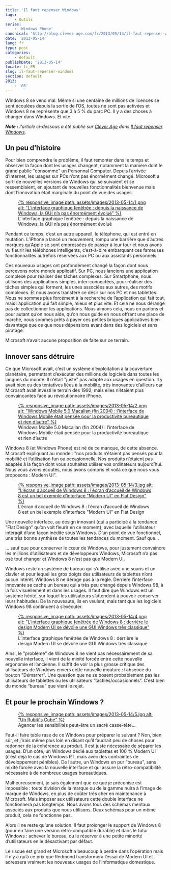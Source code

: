```yaml
---
title: 'Il faut repenser Windows'
tags:
    - Outils
series:
    - 'Windows Phone'
canonical: 'http://blog.clever-age.com/fr/2013/05/14/il-faut-repenser-windows/'
date: '2013-05-14'
lang: fr
type: post
categories:
    - default
publishDate: '2013-05-14'
locale: fr_FR
slug: il-faut-repenser-windows
section: default
2013:
    - '05'
---
```


Windows 8 se vend mal. Même si une centaine de millions de licences se sont écoulées depuis la sortie de l’OS, toutes ne sont pas activées et Windows 8 ne représente que 3 à 5 % du parc PC. Il y a des choses à changer dans Windows. Et vite.

<!--more-->

<em class="canonical">**Note&nbsp;:** l'article ci-dessous a été publié sur [Clever Age](http://www.clever-age.com/fr/) dans [Il faut repenser Windows](http://blog.clever-age.com/fr/2013/05/14/il-faut-repenser-windows/).</em>

## Un peu d’histoire

Pour bien comprendre le problème, il faut remonter dans le temps et observer la façon dont les usages changent, notamment la manière dont le grand public "consomme" un Personnal Computer. Depuis l’arrivée d’Internet, les usages sur PCs n’ont pas énormément changé. Microsoft a sorti de nouvelles versions de Windows qui se suivaient et se ressemblaient, en ajoutant de nouvelles fonctionnalités bienvenue mais dont l’innovation était marginale du point de vue des usages.

<figure>
<a data-featherlight="image" href="/assets/images/2013-05-14/1.png" title="Voir en plus grand">
      {% responsive_image path: assets/images/2013-05-14/1.png alt: "L’interface graphique fenêtrée&nbsp;: depuis la naissance de Windows, la GUI n’a pas énormément évolué" %}
  </a>
  <figcaption>L’interface graphique fenêtrée&nbsp;: depuis la naissance de Windows, la GUI n’a pas énormément évolué</figcaption>
</figure>

Pendant ce temps, c’est un autre appareil, le téléphone, qui est entré en mutation. L’iPhone a lancé un mouvement, rompu une barrière que d’autres marques qu’Apple se sont empressées de passer à leur tour et nous avons vu fleurir les téléphones intelligents, c’est-à-dire embarquant ces fameuses fonctionnalités autrefois réservées aux PC ou aux assistants personnels.

Ces nouveaux usages ont profondément changé la façon dont nous percevons notre monde applicatif. Sur PC, nous lancions une application complexe pour réaliser des tâches complexes. Sur Smartphone, nous utilisons des applications simples, inter-connectées, pour réaliser des tâches simples qui forment, les unes associées aux autres, des motifs complexes. Et nous avons transféré ce désir sur nos PC et nos tablettes. Nous ne sommes plus forcément à la recherche de l’application qui fait tout, mais l’application qui fait simple, mieux et plus vite. Et cela ne nous dérange pas de collectionner les applications. Nous aimons cela, nous en parlons et pour autant qu’on nous aide, qu’on nous guide en nous offrant une place de marché, nous sommes prêts à payer ces petites briques applicatives bien davantage que ce que nous dépensions avant dans des logiciels et sans piratage.

Microsoft n’avait aucune proposition de faite sur ce terrain.

## Innover sans détruire

Ce que Microsoft avait, c’est un système d’exploitation à la couverture planétaire, permettant d’exécuter des millions de logiciels dans toutes les langues du monde. Il n’était "juste" pas adapté aux usages en question. Il y avait bien eu des tentatives liées à la mobilité, très innovantes d’ailleurs car Microsoft avait investi le terrain dès 1992, mais elles n’étaient plus convaincantes face au révolutionnaire iPhone.

<figure>
  <a data-featherlight="image" href="/assets/images/2013-05-14/2.png" title="Voir en plus grand">
    {% responsive_image path: assets/images/2013-05-14/2.png alt: "Windows Mobile 5.0 Macallan (fin 2004)&nbsp;: l’interface de Windows Mobile était pensée pour la productivité bureautique et rien d’autre" %}
  </a>
  <figcaption>Windows Mobile 5.0 Macallan (fin 2004)&nbsp;: l’interface de Windows Mobile était pensée pour la productivité bureautique et rien d’autre</figcaption>
</figure>

Windows 8 (et Windows Phone) est né de ce manque, de cette absence. Microsoft expliquant au monde&nbsp;: "nos produits n’étaient pas pensés pour la mobilité et l’utilisation fun ou occasionnelle. Nos produits n’étaient pas adaptés à la façon dont vous souhaitez utiliser vos ordinateurs aujourd’hui. Nous vous avons écoutés, nous avons compris et voilà ce que nous vous proposons&nbsp;: Modern UI".

<figure>
  <a data-featherlight="image" href="/assets/images/2013-05-14/3.jpg" title="Voir en plus grand">
    {% responsive_image path: assets/images/2013-05-14/3.jpg alt: "L’écran d’accueil de Windows 8&nbsp;: l’écran d’accueil de Windows 8 est un bel exemple d’interface &quot;Modern UI&quot; en Flat Design" %}
  </a>
  <figcaption>L’écran d’accueil de Windows 8&nbsp;: l’écran d’accueil de Windows 8 est un bel exemple d’interface "Modern UI" en Flat Design</figcaption>
</figure>

Une nouvelle interface, au design innovant (qui a participé à la tendance "Flat Design" qu’on voit fleurir en ce moment), avec laquelle l’utilisateur interagit d’une façon inédite sous Windows. D’un point de vue fonctionnel, une très bonne synthèse de toutes les tendances du moment. Sauf que…

… sauf que pour conserver le cœur de Windows, pour justement convaincre les millions d’utilisateurs et de développeurs Windows, Microsoft n’a pas osé tout changer et Windows 8 n’est pas que Modern UI.

Windows reste un système de bureau qui s’utilise avec une souris et un clavier et pour lequel les gros doigts des utilisateurs de tablettes n’ont aucun intérêt. Windows 8 ne déroge pas à la règle. Derrière l’interface innovante se cache un bureau qui a très peu changé depuis Windows 98, à la fois visuellement et dans les usages. Il faut dire que Windows est un système hérité, sur lequel les utilisateurs s’attendent à pouvoir conserver leurs habitudes. De la nouveauté, ils en veulent, mais tant que les logiciels Windows 98 continuent à s’exécuter.

<figure>
  <a data-featherlight="image" href="/assets/images/2013-05-14/4.png" title="Voir en plus grand">
    {% responsive_image path: assets/images/2013-05-14/4.png alt: "L’interface graphique fenêtrée de Windows 8&nbsp;: derrière le design Modern UI se dévoile une GUI Windows très classique" %}
  </a>
  <figcaption>L’interface graphique fenêtrée de Windows 8&nbsp;: derrière le design Modern UI se dévoile une GUI Windows très classique</figcaption>
</figure>

Ainsi, le "problème" de Windows 8 ne vient pas nécessairement de sa nouvelle interface, il vient de la mixité forcée entre cette nouvelle ergonomie et l’ancienne. Il suffit de voir la plus grosse critique des utilisateurs de Windows envers cette nouvelle mouture&nbsp;: l’absence du bouton "Démarrer". Une question que ne se posent probablement pas les utilisateurs de tablettes ou les utilisateurs “tactiles/occasionnels”. C’est bien du monde “bureau” que vient le rejet.

## Et pour le prochain Windows&nbsp;?

<figure>
  <a data-featherlight="image" href="/assets/images/2013-05-14/5.jpg" title="Voir en plus grand">
    {% responsive_image path: assets/images/2013-05-14/5.jpg alt: "Un Rubik's Cube" %}
  </a>
  <figcaption>Agencer les sensibilités peut-être un sacré casse-tête…</figcaption>
</figure>

Faut-il faire table rase de ce Windows pour préparer le suivant&nbsp;? Non, bien sûr, et j’irais même plus loin en disant qu’il faudrait peu de choses pour redonner de la cohérence au produit. Il est juste nécessaire de séparer les usages. D’un côté, un Windows dédié aux tablettes et 100 % Modern UI (c’est déjà le cas de Windows RT, mais avec des contraintes de développement pénibles). De l’autre, un Windows en pur “bureau”, sans mixité forcée avec la nouvelle interface et qui assure la rétro-compatibilité nécessaire à de nombreux usages bureautiques.

Malheureusement, je sais également que ce que je préconise est impossible&nbsp;: toute division de la marque ou de la gamme nuira à l’image de marque de Windows, en plus de coûter très cher en maintenance à Microsoft. Mais imposer aux utilisateurs cette double interface ne fonctionnera pas longtemps. Nous avons tous des schémas mentaux associés aux produits que nous utilisons. Deux schémas pour un même produit, cela ne fonctionne pas.

Alors il ne reste qu’une solution. Il faut prolonger le support de Windows 8 (pour en faire une version rétro-compatible durable) et dans le futur Windows&nbsp;: achever le bureau, ou le réserver à une petite minorité d’utilisateurs en le désactivant par défaut.

Le risque est grand et Microsoft a beaucoup à perdre dans l’opération mais il n’y a qu’à ce prix que Redmond transformera l’essai de Modern UI et adressera vraiment les nouveaux usages de l’informatique domestique.

